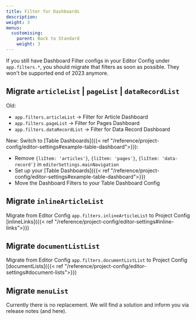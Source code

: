```yaml
---
title: Filter for Dashboards
description:
weight: 3
menus:
  customising:
    parent: Back to Standard
    weight: 3
---
```


If you still have Dashboard Filter configs in your Editor Config under `app.filters.*`, you should migrate that filters as soon as possible. They won't be supported end of 2023 anymore.

## Migrate `articleList` | `pageList` | `dataRecordList`

Old:
- `app.filters.articleList` -> Filter for Article Dashboard
- `app.filters.pageList` -> Filter for Pages Dashboard
- `app.filters.dataRecordList` -> Filter for Data Record Dashboard

New: Switch to [Table Dashboards]({{< ref "/reference/project-config/editor-settings#example-table-dashboard">}}):
- Remove `{liItem: 'articles'}`, `{liItem: 'pages'}`, `{liItem: 'data-record'}`  in `editorSettings.mainNavigation`
- Set up your [Table Dashboards]({{< ref "/reference/project-config/editor-settings#example-table-dashboard">}})
- Move the Dashboard Filters to your Table Dashboard Config


## Migrate `inlineArticleList`

Migrate from Editor Config `app.filters.inlineArticleList` to Project Config [inlineLinks]({{< ref "/reference/project-config/editor-settings#inline-links">}})

## Migrate `documentListList`

Migrate from Editor Config `app.filters.documentListList` to Project Config [documentLists]({{< ref "/reference/project-config/editor-settings#document-lists">}})

## Migrate `menuList`

Currently there is no replacement. We will find a solution and inform you via release notes (and here).
